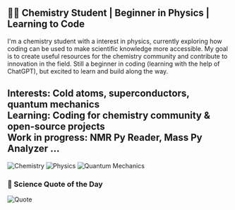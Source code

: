 ## 👨‍🔬 Chemistry Student | Beginner in Physics | Learning to Code  

I'm a chemistry student with a interest in physics, currently exploring how coding can be used to make scientific knowledge more accessible. My goal is to create useful resources for the chemistry community and contribute to innovation in the field. Still a beginner in coding (learning with the help of ChatGPT), but excited to learn and build along the way.  

**Interests:** Cold atoms, superconductors, quantum mechanics  
**Learning:** Coding for chemistry community & open-source projects  
**Work in progress:** NMR Py Reader, Mass Py Analyzer ...
---
![Chemistry](https://img.shields.io/badge/-Chemistry-blue?style=flat-square)
![Physics](https://img.shields.io/badge/-Physics-purple?style=flat-square)
![Quantum Mechanics](https://img.shields.io/badge/-Quantum--Mechanics-black?style=flat-square)


### 🧪 Science Quote of the Day  
![Quote](https://quotes-github-readme.vercel.app/api?type=horizontal&theme=tokyonight)


